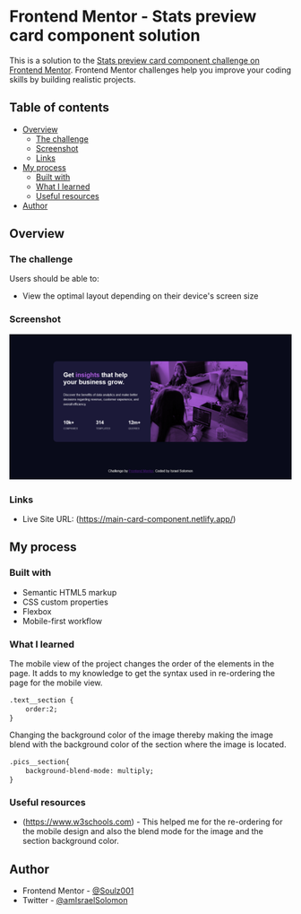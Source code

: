 # Frontend Mentor - Stats preview card component solution

This is a solution to the [Stats preview card component challenge on Frontend Mentor](https://www.frontendmentor.io/challenges/stats-preview-card-component-8JqbgoU62). 
Frontend Mentor challenges help you improve your coding skills by building realistic projects. 

## Table of contents

- [Overview](#overview)
  - [The challenge](#the-challenge)
  - [Screenshot](#screenshot)
  - [Links](#links)
- [My process](#my-process)
  - [Built with](#built-with)
  - [What I learned](#what-i-learned)
  - [Useful resources](#useful-resources)
- [Author](#author)

## Overview

### The challenge

Users should be able to:

- View the optimal layout depending on their device's screen size

### Screenshot

![](./images/Screenshot.png)

### Links
- Live Site URL: (https://main-card-component.netlify.app/)

## My process

### Built with

- Semantic HTML5 markup
- CSS custom properties
- Flexbox
- Mobile-first workflow

### What I learned

The mobile view of the project changes the order of the elements in the page. It adds to my knowledge to get the syntax used in re-ordering the page for the mobile view.
```
.text__section {
    order:2;
} 
```
Changing the background color of the image thereby making the image blend with the background color of the section where the image is located.
```
.pics__section{
    background-blend-mode: multiply;
}
```

### Useful resources

- (https://www.w3schools.com) - This helped me for the re-ordering for the mobile design and also the blend mode for the image and the section background color.

## Author

- Frontend Mentor - [@Soulz001](https://www.frontendmentor.io/profile/Soulz001)
- Twitter - [@amIsraelSolomon](https://www.twitter.com/amIsraelSolomon)


